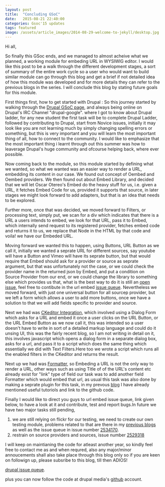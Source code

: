 ```yaml
---
layout: post
title:  "Concluding GSoC"
date:   2015-08-21 22:40:00
categories: Gsoc'15 updates
tags: featured
image: /assets/article_images/2014-08-29-welcome-to-jekyll/desktop.jpg
---
```


Hi all,

   So finally this GSoc ends, and we managed to almost acheive what we planned, a working module for embeding URL in WYSIWIG editor. I would like this post to be a walk through the different development stages, a sort of summary of the entire work cycle so a user who would want to build similar module can go through this blog and get a brief if not detailed idea of how this module was developed and for more details they can refer to the previous blogs in the series. I will conclude this blog by stating future goals for this module.

   First things first, how to get started with Drupal :
   So this journey started by walking through the [Drupal GSoC page](https://groups.drupal.org/google-summer-code), and always being online on Drupal's IRC Channel "drupal-google". where I got to know about Drupal ladder, for any new student the first task will be to complete Drupal Ladder, followed by contributing to Drupal, start from Novice issues, initially it may look like you are not learning much by simply changing spelling errors or something, but this is very important and you will learn the most important thing of all, how to connect to the community. I would like to emphasize that the most important thing i learnt through out this summer was how to  leaverage Drupal's huge community and ofcourse  helping back, where ever possible.

   Now coming back to the module, so this module started by defining what we wanted, so what we wanted was an easier way to render a URL, embedding its content in our case. We found out concept of Oembed and Oembed providers. We then found out about Embed Library, and decided that we will let Oscar Otereo's Embed do the heavy stuff for us, i.e. given a URL, it fetches Embed Code for us, provided it supports that source, in later stages we might look forward to add adapters, but that is an idea that needs to be explored. 

  Further more, once that was decided, we moved forward to Filters, or processing text, simply put, we scan for a div which indicates that there is  a URL a users intends to embed, we look for that URL, pass it to Embed, which internally send request to its registered provider, fetches embed code and returns it to us, we replace that Node in the HTML by that code and voila! we have our Embeded URL.
  
  Moving forward we wanted this to happen, using Buttons, URL Button as we call it, initially we wanted a seprate URL for different sources, say youtube will have a Button and Vimeo will have its seprate button, but that would require that Embed should ask for a provider or source as seprate argument, but that was unfortunately not the case, or we could check the provider name in the returned json by Embed, and put a condition on Source Provider from our end, or we could change the library to something else which provides us that, what is the best way to do it is still an [open issue](https://www.drupal.org/node/2529318), feel free to contibute in the url embed [issue queue](https://www.drupal.org/project/issues/url_embed). Nevertheless we moved forward, with just one universal button for all sourcep provider, but we left a form which allows a user to add more buttons, once we have a solution to that we will add fields specific to provider and source.

  Next we had was [CKeditor Integration](http://prateekmehta.github.io/gsoc'15/updates/2015/08/07/Ckeditor-Integration.html), which involved using a Dialog Form which asks for a URL and embed it once a user clicks on the URL Button, or the URL Embed Button as we now call it, this was intended so a user doesn't have to write in sort of a detailed markup language and could do it unsing UI, this was the fairly recent blog, so I am not writing in detail on it, this involves javascript which opens a dialog form in a separate dialog box, asks for a url, and pass it to a script which does the same thing which essentially we did with Text Filters.Here too we wrote a script which runs all the enabled filters in the CKeditor and returns the result.

  Next up we had was [Formatter](http://prateekmehta.github.io/gsoc'15/updates/2015/08/07/Ckeditor-Integration.html), so Embeding a URL is not the only way to render a URL, other ways such as using Title of of the URL's content etc already exist for "link" type of field our task was to add another field Formatter which would embed that url, as usual this task was also done by making a seprate plugin for this task, in my prevous [blog](http://prateekmehta.github.io/gsoc'15/updates/2015/08/07/Ckeditor-Integration.html) I have already mentioned useful tutoriols and link to the github code.

  Finally I would like to direct you guys to url embed issue queue, link given below, to have a look at it and contribute, test and report bugs.In future we have two major tasks still pending, 
  1) we are still relying on  flickr for our testing, we need to create our own testing module, problems related to that are there in my [previous blogs](http://prateekmehta.github.io/gsoc'15/updates/2015/08/01/Blog-Post.html) as well as the issue queue in issue number [2534170](https://www.drupal.org/node/2534170).
  2) restrain on source providers and sources, issue number [2529318](https://www.drupal.org/node/2529318)

  I will keep on maintianing the code for atleast another year, so kindly feel free to contact me as and when requred, also any major/minor annoucements shall also take place through this blog only so if you are keen on followign up, please subsribe to this blog, till then ADIOS!



[drupal issue queue](https://www.drupal.org/project/issues/url_embed "issue-queue").

plus you can now follow the code at drupal media's  [github](https://github.com/drupal-media/url_embed) account.

[url-embed-issues]: https://github.com/drupal-media/url_embed 
[url-embed-gh]: https://github.com/drupal-media/url_embed


[jekyll]:      http://jekyllrb.com
[jekyll-gh]:   https://github.com/jekyll/jekyll
[jekyll-help]: https://github.com/jekyll/jekyll-help
